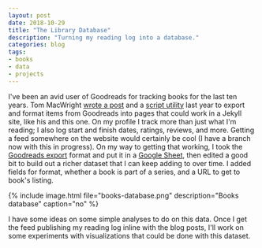 ```yaml
---
layout: post
date: 2018-10-29
title: "The Library Database"
description: "Turning my reading log into a database."
categories: blog
tags:
- books
- data
- projects
---
```


I've been an avid user of Goodreads for tracking books for the last ten years. Tom MacWright [wrote a post](https://macwright.org/2017/12/11/indieweb-reading.html "Indieweb Reading") and a [script utility](https://gist.github.com/tmcw/3e268886be83f25cd9728cc6f3bc4184 "tmcw goodreads parser") last year to export and format items from Goodreads into pages that could work in a Jekyll site, like his and this one. On my profile I track more than just what I'm reading; I also log start and finish dates, ratings, reviews, and more. Getting a feed somewhere on the website would certainly be cool (I have a branch now with this in progress). On my way to getting that working, I took the [Goodreads export](https://www.goodreads.com/review/import "Goodreads export") format and put it in a [Google Sheet](https://docs.google.com/spreadsheets/d/1Bl_-PV0pNz0xXxwdG5HdbukSi_LQ_rvD9wP7rVerTi0/edit?usp=sharing "Library"), then edited a good bit to build out a richer dataset that I can keep adding to over time. I added fields for format, whether a book is part of a series, and a URL to get to book's listing.

{% include image.html file="books-database.png" description="Books database" caption="no" %}

I have some ideas on some simple analyses to do on this data. Once I get the feed publishing my reading log inline with the blog posts, I'll work on some experiments with visualizations that could be done with this dataset.

